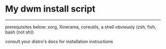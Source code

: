 # My dwm install script
-----------------------
prerequisites below:
xorg, Xinerama, coreutils, a shell obviously (zsh, fish, bash (not sh))

consult your distro's docs for installation instructions
